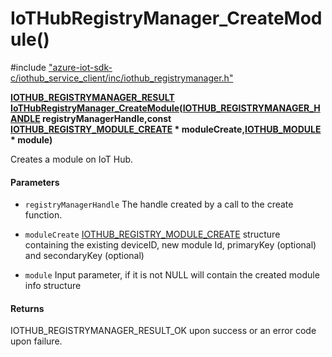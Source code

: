 # IoTHubRegistryManager_CreateModule()

\#include ["azure-iot-sdk-c/iothub_service_client/inc/iothub_registrymanager.h"](../iot-c-ref-iothub-registrymanager-h.md)  

**[IOTHUB_REGISTRYMANAGER_RESULT](#iothub__registrymanager_8h_1a0a3cc25ab12c621a78742593871e18b6) [IoTHubRegistryManager_CreateModule](#iothub__registrymanager_8h_1a16cda510d5746eed5d620cb0682f19de)([IOTHUB_REGISTRYMANAGER_HANDLE](#iothub__registrymanager_8h_1ac3e429abedd42575f91088247225387f) registryManagerHandle,const [IOTHUB_REGISTRY_MODULE_CREATE](#struct_i_o_t_h_u_b___r_e_g_i_s_t_r_y___m_o_d_u_l_e___c_r_e_a_t_e) * moduleCreate,[IOTHUB_MODULE](#struct_i_o_t_h_u_b___m_o_d_u_l_e) * module)**

Creates a module on IoT Hub.

#### Parameters
* `registryManagerHandle` The handle created by a call to the create function. 

* `moduleCreate` [IOTHUB_REGISTRY_MODULE_CREATE](#struct_i_o_t_h_u_b___r_e_g_i_s_t_r_y___m_o_d_u_l_e___c_r_e_a_t_e) structure containing the existing deviceID, new module Id, primaryKey (optional) and secondaryKey (optional) 

* `module` Input parameter, if it is not NULL will contain the created module info structure

#### Returns
IOTHUB_REGISTRYMANAGER_RESULT_OK upon success or an error code upon failure.

